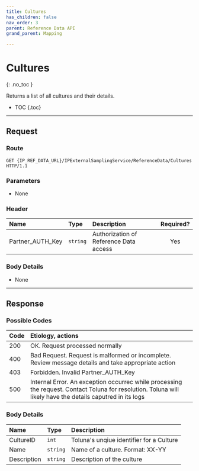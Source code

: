 ```yaml
---
title: Cultures
has_children: false
nav_order: 3
parent: Reference Data API
grand_parent: Mapping

---
```


# Cultures
{: .no_toc }

Returns a list of all cultures and their details.

* TOC
{.toc}

---

## Request

### Route
```
GET {IP_REF_DATA_URL}/IPExternalSamplingService/ReferenceData/Cultures HTTP/1.1
```

### Parameters

 - None

### Header

| Name | Type | Description | Required? |
| :--- | :--- | :--- | :---: |
| Partner_AUTH_Key | ```string``` | Authorization of Reference Data access | Yes |

### Body Details

 - None

---

## Response

### Possible Codes

| Code | Etiology, actions |
| :--- | :--- |
| 200 | OK. Request processed normally |
| 400 | Bad Request. Request is malformed or incomplete. Review message details and take appropriate action |
| 403 | Forbidden. Invalid Partner_AUTH_Key |
| 500 | Internal Error. An exception occurrec while processing the request. Contact Toluna for resolution. Toluna will likely have the details caputred in its logs |

### Body Details

| Name | Type | Description |
| :--- | :--- | :--- |
| CultureID | ```int``` | Toluna's unqiue identifier for a Culture |
| Name | ```string``` | Name of a culture. Format: XX-YY |
| Description | ```string``` | Description of the culture |

